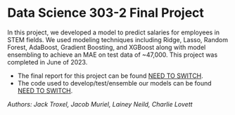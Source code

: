 # Data Science 303-2 Final Project
In this project, we developed a model to predict salaries for employees in STEM fields. We used modeling techniques including Ridge, Lasso, Random Forest, AdaBoost, Gradient Boosting, and XGBoost along with model ensembling to achieve an MAE on test data of ~47,000. This project was completed in June of 2023. 

* The final report for this project can be found [NEED TO SWITCH](https://jtroxel7.github.io/Alcohol-Mortality-Model/LCJJ_Report.html).
* The code used to develop/test/ensemble our models can be found [NEED TO SWITCH](https://jtroxel7.github.io/Alcohol-Mortality-Model/LCJJ_code.html).

*Authors: Jack Troxel, Jacob Muriel, Lainey Neild, Charlie Lovett*
